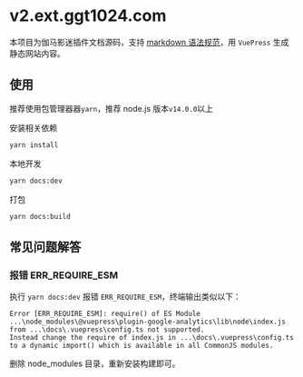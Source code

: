 # v2.ext.ggt1024.com

本项目为伽马影迷插件文档源码，支持 [markdown 语法规范](https://spec.commonmark.org/)，用 `VuePress` 生成静态网站内容。

## 使用

推荐使用包管理器器`yarn`，推荐 node.js 版本`v14.0.0`以上

安装相关依赖

```bash
yarn install
```

本地开发

```bash
yarn docs:dev
```

打包

```bash
yarn docs:build
```

## 常见问题解答

### 报错 ERR_REQUIRE_ESM

执行 `yarn docs:dev` 报错 `ERR_REQUIRE_ESM`，终端输出类似以下：

```
Error [ERR_REQUIRE_ESM]: require() of ES Module ...\node_modules\@vuepress\plugin-google-analytics\lib\node\index.js from ...\docs\.vuepress\config.ts not supported.
Instead change the require of index.js in ...\docs\.vuepress\config.ts to a dynamic import() which is available in all CommonJS modules.
```

删除 node_modules 目录，重新安装构建即可。
